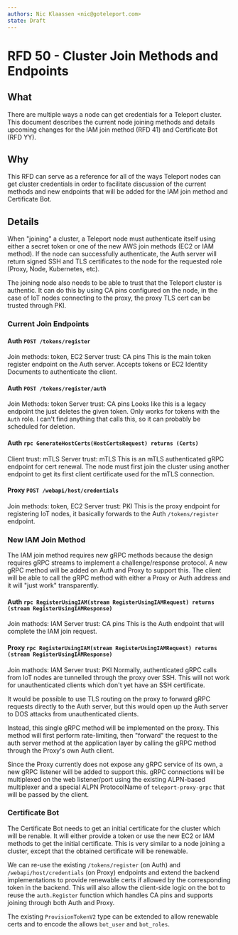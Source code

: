 ```yaml
---
authors: Nic Klaassen <nic@goteleport.com>
state: Draft
---
```


# RFD 50 - Cluster Join Methods and Endpoints

## What

There are multiple ways a node can get credentials for a Teleport cluster. This
document describes the current node joining methods and details upcoming changes
for the IAM join method (RFD 41) and Certificate Bot (RFD YY).

## Why

This RFD can serve as a reference for all of the ways Teleport nodes can get
cluster credentials in order to facilitate discussion of the current methods and
new endpoints that will be added for the IAM join method and Certificate Bot.

## Details

When "joining" a cluster, a Teleport node must authenticate itself using either
a secret token or one of the new AWS join methods (EC2 or IAM method). If the
node can successfully authenticate, the Auth server will return signed SSH and
TLS certificates to the node for the requested role (Proxy, Node, Kubernetes,
etc).

The joining node also needs to be able to trust that the Teleport cluster is
authentic. It can do this by using CA pins configured on the node, in the case
of IoT nodes connecting to the proxy, the proxy TLS cert can be trusted through
PKI.

### Current Join Endpoints

#### Auth `POST /tokens/register`
Join methods: token, EC2
Server trust: CA pins
This is the main token register endpoint on the Auth server. Accepts tokens or
EC2 Identity Documents to authenticate the client.

#### Auth `POST /tokens/register/auth`
Join Methods: token
Server trust: CA pins
Looks like this is a legacy endpoint the just deletes the given token. Only
works for tokens with the `Auth` role. I can't find anything that calls this, so
it can probably be scheduled for deletion.

#### Auth `rpc GenerateHostCerts(HostCertsRequest) returns (Certs)`
Client trust: mTLS
Server trust: mTLS
This is an mTLS authenticated gRPC endpoint for cert renewal. The node must
first join the cluster using another endpoint to get its first client
certificate used for the mTLS connection.

#### Proxy `POST /webapi/host/credentials`
Join methods: token, EC2
Server trust: PKI
This is the proxy endpoint for registering IoT nodes, it basically forwards to
the Auth `/tokens/register` endpoint.

### New IAM Join Method
The IAM join method requires new gRPC methods because the design requires gRPC
streams to implement a challenge/response protocol. A new gRPC method will be
added on Auth and Proxy to support this. The client will be able to call the
gRPC method with either a Proxy or Auth address and it will "just work"
transparently.

#### Auth `rpc RegisterUsingIAM(stream RegisterUsingIAMRequest) returns (stream RegisterUsingIAMResponse)`
Join mathods: IAM
Server trust: CA pins
This is the Auth endpoint that will complete the IAM join request.

#### Proxy `rpc RegisterUsingIAM(stream RegisterUsingIAMRequest) returns (stream RegisterUsingIAMResponse)`
Join mathods: IAM
Server trust: PKI
Normally, authenticated gRPC calls from IoT nodes are tunnelled through the
proxy over SSH. This will not work for unauthenticated clients which don't yet
have an SSH certificate.

It would be possible to use TLS routing on the proxy to forward gRPC requests
directly to the Auth server, but this would open up the Auth server to DOS
attacks from unauthenticated clients.

Instead, this single gRPC method will be implemented on the proxy. This method
will first perform rate-limiting, then "forward" the request to the auth server
method at the application layer by calling the gRPC method through the Proxy's
own Auth client.

Since the Proxy currently does not expose any gRPC service of its own, a new
gRPC listener will be added to support this. gRPC connections will be
multiplexed on the web listener/port using the existing ALPN-based multiplexer
and a special ALPN ProtocolName of `teleport-proxy-grpc` that will be passed by
the client.

### Certificate Bot
The Certificate Bot needs to get an initial certificate for the cluster which
will be renable. It will either provide a token or use the new EC2 or IAM
methods to get the initial certificate. This is very similar to a node joining a
cluster, except that the obtained certificate will be renewable.

We can re-use the existing `/tokens/register` (on Auth) and
`/webapi/host/credentials` (on Proxy) endpoints and extend the backend
implementations to provide renewable certs if allowed by the corresponding token
in the backend. This will also allow the client-side logic on the bot to reuse
the `auth.Register` function which handles CA pins and supports joining through
both Auth and Proxy.

The existing `ProvisionTokenV2` type can be extended to allow renewable certs
and to encode the allows `bot_user` and `bot_roles`.
